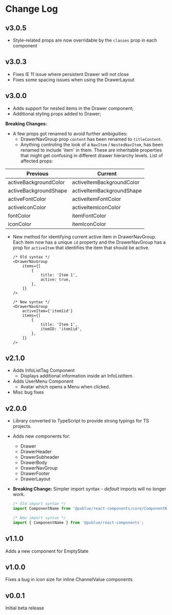 # Change Log

## v3.0.5

-   Style-related props are now overridable by the `classes` prop in each component

## v3.0.3

-   Fixes IE 11 issue where persistent Drawer will not close
-   Fixes some spacing issues when using the DrawerLayout

## v3.0.0

-   Adds support for nested items in the Drawer component;
-   Additional styling props added to Drawer;

**Breaking Changes:**

-   A few props got renamed to avoid further ambiguities:
    -   DrawerNavGroup prop `content` has been renamed to `titleContent`.
    -   Anything controling the look of a `NavItem` / `NestedNavItem`, has been renamed to include 'item' in them. These are inheritable properties that might get confusing in different drawer hierarchy levels. List of affected props:

| Previous              | Current                   |
| --------------------- | ------------------------- |
| activeBackgroundColor | activeItemBackgroundColor |
| activeBackgroundShape | activeItemBackgroundShape |
| activeFontColor       | activeItemFontColor       |
| activeIconColor       | activeItemIconColor       |
| fontColor             | itemFontColor             |
| iconColor             | itemIconColor             |

-   New method for identifying current active item in DrawerNavGroup. Each item now has a unique `id` property and the DrawerNavGroup has a prop for `activeItem` that identifies the item that should be active.

    ```tsx
    /* Old syntax */
    <DrawerNavGroup
        items={[
            {
                title: 'Item 1',
                active: true,
            },
        ]}
    />

    /* New syntax */
    <DrawerNavGroup
      	activeItem={'item1id'}
        items={[
            {
                title: 'Item 1',
              	itemID: 'item1id',
            },
        ]}
    />
    ```

## v2.1.0

-   Adds InfoListTag Component
    -   Displays additional information inside an InfoListItem.
-   Adds UserMenu Component
    -   Avatar which opens a Menu when clicked.
-   Misc bug fixes

## v2.0.0

-   Library converted to TypeScript to provide strong typings for TS projects.
-   Adds new components for:
    -   Drawer
    -   DrawerHeader
    -   DrawerSubheader
    -   DrawerBody
    -   DrawerNavGroup
    -   DrawerFooter
    -   DrawerLayout
-   **Breaking Change:** Simpler import syntax - _default_ imports will no longer work.

    ```typescript
    /* Old import syntax */
    import ComponentName from '@pxblue/react-components/core/ComponentName';

    /* New import syntax */
    import { ComponentName } from '@pxblue/react-components';
    ```

## v1.1.0

Adds a new component for EmptyState

## v1.0.0

Fixes a bug in icon size for inline ChannelValue components

## v0.0.1

Initial beta release
